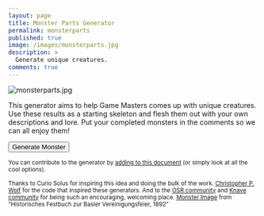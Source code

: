 ```yaml
---
layout: page
title: Monster Parts Generator
permalink: monsterparts
published: true
image: /images/monsterparts.jpg
description: >
  Generate unique creatures.
comments: true
---
```

![monsterparts.jpg]({{sire.url}}/images/monsterparts.jpg)

This generator aims to help Game Masters comes up with unique creatures. Use these results as a starting skeleton and flesh them out with your own descriptions and lore. Put your completed monsters in the comments so we can all enjoy them!

<button id="monsterButton" class="btn btn-primary btn-lg" onclick="monster()">Generate Monster</button>

<div id="monsterCard" class="container" style="display:none;">
  <div class="row" style="justify-content: space-around !important;">
		<div class="col-12 tightSpacing generatorCard">
      <h2 id="creatureTitle" class="tightSpacing">Role: Blank</h2>
      <p id="traitDesc">This part described how the Role works and what it does</p>
      <p id="flawDesc">This part described how the Role works and what it does</p>
		  <p class="tightSpacing" id="roleDesc"></p>
		  <p class="tightSpacing" id="typeDesc"></p>
    </div>
	</div>
</div>
<p><small>You can contribute to the generator by <a href="https://docs.google.com/spreadsheets/d/1W7Yw_iVHe792CmeQgMg356SoxW8LCC3_oXBr3FlRdjE/edit?usp=sharing">adding to this document</a> (or simply look at all the cool options).</small></p>
<p><small>Thanks to Curio Solus for inspiring this idea and doing the bulk of the work. 
<a href="http://chrispwolf.com/">Christopher P. Wolf</a> for the code that inspired these generators. And to the <a href="https://discord.gg/kJjMvC">OSR community</a> and <a href="https://discord.gg/hUDPZu">Knave community</a> for being such an encouraging, welcoming place. 
<a href="https://www.flickr.com/photos/britishlibrary/11300855894/">Monster Image</a> from “Historisches Festbuch zur Basler Vereinigungsfeier, 1892”</small></p>

<script>
var xmlhttp = new XMLHttpRequest();
xmlhttp.onreadystatechange = function () {
  if (this.readyState == 4 && this.status == 200) {
    monsterparts = JSON.parse(this.responseText);
  }
};
xmlhttp.open("GET", "/_pages/monsterparts.json", true);
xmlhttp.send();

function monster() {

  document.getElementById("monsterCard").style = "";

  /*0 = name
    1 = descr
    2 = contr*/

  var role = monsterparts.Roles[Math.floor(Math.random() * monsterparts.Roles.length)];
  var type = monsterparts.Types[Math.floor(Math.random() * monsterparts.Types.length)];
  var trait = monsterparts.Traits[Math.floor(Math.random() * monsterparts.Traits.length)];
  var flaw = monsterparts.Flaws[Math.floor(Math.random() * monsterparts.Flaws.length)];

  document.getElementById("creatureTitle").innerHTML = role[0] + " " + type[0];

  document.getElementById("roleDesc").innerHTML = role[1];
  document.getElementById("typeDesc").innerHTML = type[1];

  /*If contributor blank, don't show*/
  traitCont = trait[1];

  if (traitCont != ""){
    traitCont = "<small><br> - Contributed by " + trait[1] + "</small>";
  }

  flawCont = flaw[1];

  if (flawCont != ""){
    flawCont = "<small><br> - Contributed by " + flaw[1] + "</small>";
  }
  
  
  
  document.getElementById("traitDesc").innerHTML = "<strong>Trait:</strong> " + trait[0] + traitCont;
  

  document.getElementById("flawDesc").innerHTML =  "<strong>Flaw:</strong> " + flaw[0] + flawCont;

}

</script>